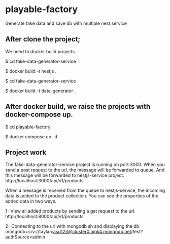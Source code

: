 # playable-factory
Generate fake data and save db with multiple nest service

## After clone the project;
We need to docker build projects.

$ cd fake-data-generator-service

$ docker build -t nestjs .

$ cd fake-data-generator-service

$ docker build -t data-generator .

## After docker build, we raise the projects with docker-compose up.
$ cd playable-factory

$ docker compose up -d

## Project work
The fake-data-generator-service project is running on port 3000.
When you send a post request to the url, the message will be forwarded to queue. And this message will be forwarded to nestjs-service project.
  http://localhost:3000/api/v1/products

When a message is received from the queue to nestjs-service, the incoming data is added to the product collection.
You can see the properties of the added data in two ways.

1- View all added products by sending a get request to the url.
  http://localhost:8000/api/v1/products

2- Connecting to the url with mongodb sh and displaying the db
  mongodb+srv://taylan:asd123@cluster0.ojqk4.mongodb.net/test?authSource=admin
